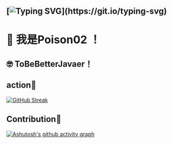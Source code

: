 [![Typing SVG](https://readme-typing-svg.demolab.com?font=Lumanosimo&pause=1000&color=F7B1CB&center=true&vCenter=true&width=435&lines=To+Be+Better+Javaer!)](https://git.io/typing-svg)
---
# :star_struck: 我是Poison02 ！
## :nerd_face: ToBeBetterJavaer！ 
## action🤖
[![GitHub Streak](https://streak-stats.demolab.com?user=Poison02&theme=one-dark-pro&hide_border=true)](https://git.io/streak-stats)
## Contribution🤖
[![Ashutosh's github activity graph](https://github-readme-activity-graph.vercel.app/graph?username=Poison02&theme=material-palenight)](https://github.com/ashutosh00710/github-readme-activity-graph)
